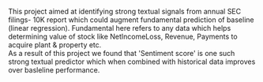 This project aimed at identifying strong textual signals from annual SEC filings- 10K report which could augment fundamental prediction of baseline (linear regression). 
Fundamental here refers to any data which helps determining value of stock like NetIncomeLoss, Revenue, Payments to acquire plant & property etc.
\
As a result of this project we found that 'Sentiment score' is one such strong textual predictor which when combined with historical data improves over basleline performance.
